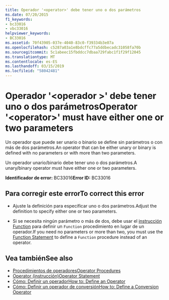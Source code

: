 ```yaml
---
title: Operador '<operator>' debe tener uno o dos parámetros
ms.date: 07/20/2015
f1_keywords:
- bc33016
- vbc33016
helpviewer_keywords:
- BC33016
ms.assetid: 70f43905-037e-4040-83c0-f39334b3e07a
ms.openlocfilehash: c5287a03a1e8bdcffc77a5ddbecadc31058fa70b
ms.sourcegitcommit: 5c1abeec15fbddcc7dbaa729fabc1f1f29f12045
ms.translationtype: MT
ms.contentlocale: es-ES
ms.lasthandoff: 03/15/2019
ms.locfileid: "58042481"
---
```

# <a name="operator-operator-must-have-either-one-or-two-parameters"></a><span data-ttu-id="97370-102">Operador '\<operador >' debe tener uno o dos parámetros</span><span class="sxs-lookup"><span data-stu-id="97370-102">Operator '\<operator>' must have either one or two parameters</span></span>
<span data-ttu-id="97370-103">Un operador que puede ser unario o binario se define sin parámetros o con más de dos parámetros.</span><span class="sxs-lookup"><span data-stu-id="97370-103">An operator that can be either unary or binary is defined with no parameters or with more than two parameters.</span></span>  
  
 <span data-ttu-id="97370-104">Un operador unario/binario debe tener uno o dos parámetros.</span><span class="sxs-lookup"><span data-stu-id="97370-104">A unary/binary operator must have either one or two parameters.</span></span>  
  
 <span data-ttu-id="97370-105">**Identificador de error:** BC33016</span><span class="sxs-lookup"><span data-stu-id="97370-105">**Error ID:** BC33016</span></span>  
  
## <a name="to-correct-this-error"></a><span data-ttu-id="97370-106">Para corregir este error</span><span class="sxs-lookup"><span data-stu-id="97370-106">To correct this error</span></span>  
  
-   <span data-ttu-id="97370-107">Ajuste la definición para especificar uno o dos parámetros.</span><span class="sxs-lookup"><span data-stu-id="97370-107">Adjust the definition to specify either one or two parameters.</span></span>  
  
-   <span data-ttu-id="97370-108">Si se necesita ningún parámetro o más de dos, debe usar el [instrucción Function](../../visual-basic/language-reference/statements/function-statement.md) para definir un `Function` procedimiento en lugar de un operador.</span><span class="sxs-lookup"><span data-stu-id="97370-108">If you need no parameters or more than two, you must use the [Function Statement](../../visual-basic/language-reference/statements/function-statement.md) to define a `Function` procedure instead of an operator.</span></span>  
  
## <a name="see-also"></a><span data-ttu-id="97370-109">Vea también</span><span class="sxs-lookup"><span data-stu-id="97370-109">See also</span></span>

- [<span data-ttu-id="97370-110">Procedimientos de operadores</span><span class="sxs-lookup"><span data-stu-id="97370-110">Operator Procedures</span></span>](../../visual-basic/programming-guide/language-features/procedures/operator-procedures.md)
- [<span data-ttu-id="97370-111">Operator (instrucción)</span><span class="sxs-lookup"><span data-stu-id="97370-111">Operator Statement</span></span>](../../visual-basic/language-reference/statements/operator-statement.md)
- [<span data-ttu-id="97370-112">Cómo: Definir un operador</span><span class="sxs-lookup"><span data-stu-id="97370-112">How to: Define an Operator</span></span>](../../visual-basic/programming-guide/language-features/procedures/how-to-define-an-operator.md)
- [<span data-ttu-id="97370-113">Cómo: Definir un operador de conversión</span><span class="sxs-lookup"><span data-stu-id="97370-113">How to: Define a Conversion Operator</span></span>](../../visual-basic/programming-guide/language-features/procedures/how-to-define-a-conversion-operator.md)
